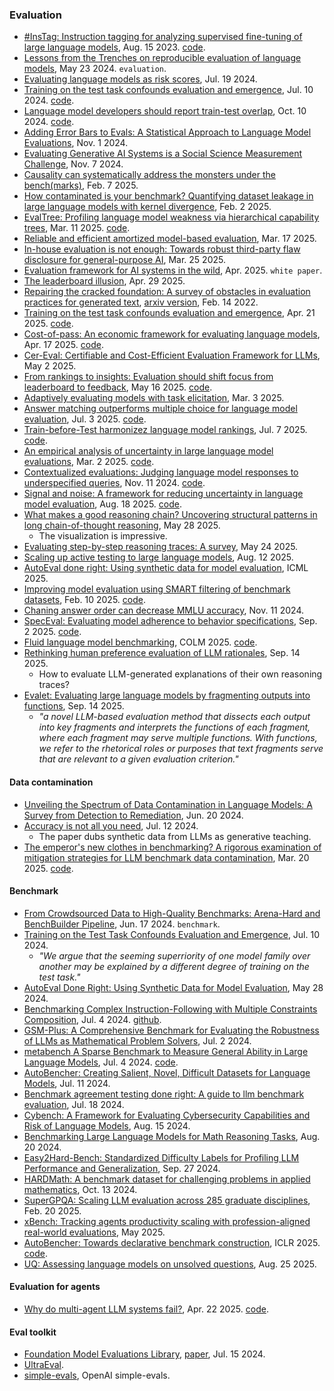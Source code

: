 
### Evaluation

- [#InsTag: Instruction tagging for analyzing supervised fine-tuning of large language models](https://arxiv.org/pdf/2308.07074), Aug. 15 2023. [code](https://github.com/OFA-Sys/InsTag).
- [Lessons from the Trenches on reproducible evaluation of language models](https://arxiv.org/abs/2405.14782), May 23 2024. `evaluation`.
- [Evaluating language models as risk scores](https://arxiv.org/pdf/2407.14614), Jul. 19 2024.
- [Training on the test task confounds evaluation and emergence](https://arxiv.org/pdf/2407.07890?), Jul. 10 2024. [code](https://github.com/socialfoundations/training-on-the-test-task).
- [Language model developers should report train-test overlap](https://arxiv.org/abs/2410.08385), Oct. 10 2024. [code](https://github.com/stanford-crfm/data-overlap).
- [Adding Error Bars to Evals: A Statistical Approach to Language Model Evaluations](https://arxiv.org/pdf/2411.00640), Nov. 1 2024.
- [Evaluating Generative AI Systems is a Social Science Measurement Challenge](https://arxiv.org/pdf/2411.10939), Nov. 7 2024.
- [Causality can systematically address the monsters under the bench(marks)](https://arxiv.org/pdf/2502.05085), Feb. 7 2025.
- [How contaminated is your benchmark? Quantifying dataset leakage in large language models with kernel divergence](https://arxiv.org/pdf/2502.00678), Feb. 2 2025.
- [EvalTree: Profiling language model weakness via hierarchical capability trees](https://arxiv.org/pdf/2503.08893), Mar. 11 2025. [code](https://github.com/Zhiyuan-Zeng/EvalTree).
- [Reliable and efficient amortized model-based evaluation](https://arxiv.org/pdf/2503.13335), Mar. 17 2025.
- [In-house evaluation is not enough: Towards robust third-party flaw disclosure for general-purpose AI](https://arxiv.org/pdf/2503.16861), Mar. 25 2025.
- [Evaluation framework for AI systems in the wild](https://arxiv.org/pdf/2504.16778), Apr. 2025. `white paper`.
- [The leaderboard illusion](https://arxiv.org/pdf/2504.20879), Apr. 29 2025.
- [Repairing the cracked foundation: A survey of obstacles in evaluation practices for generated text](https://www.jair.org/index.php/jair/article/view/13715/26927), [arxiv version](https://arxiv.org/pdf/2202.06935), Feb. 14 2022.
- [Training on the test task confounds evaluation and emergence](https://arxiv.org/pdf/2407.07890), Apr. 21 2025. [code](https://github.com/socialfoundations/training-on-the-test-task).
- [Cost-of-pass: An economic framework for evaluating language models](https://arxiv.org/pdf/2504.13359), Apr. 17 2025. [code](https://github.com/mhamzaerol/Cost-of-Pass).
- [Cer-Eval: Certifiable and Cost-Efficient Evaluation Framework for LLMs](https://arxiv.org/pdf/2505.03814), May 2 2025.
- [From rankings to insights: Evaluation should shift focus from leaderboard to feedback](https://arxiv.org/pdf/2505.06698), May 16 2025. [code](https://github.com/liudan193/Feedbacker).
- [Adaptively evaluating models with task elicitation](https://davisrbrown.com/assets/task_elicitation_initial.pdf), Mar. 3 2025.
- [Answer matching outperforms multiple choice for language model evaluation](https://arxiv.org/pdf/2507.02856), Jul. 3 2025. [code](https://github.com/nikhilchandak/answer-matching).
- [Train-before-Test harmonizez language model rankings](https://arxiv.org/pdf/2507.05195), Jul. 7 2025. [code](https://github.com/socialfoundations/lm-harmony).
- [An empirical analysis of uncertainty in large language model evaluations](https://arxiv.org/pdf/2502.10709), Mar. 2 2025. [code](https://github.com/hasakiXie123/LLM-Evaluator-Uncertainty).
- [Contextualized evaluations: Judging language model responses to underspecified queries](https://arxiv.org/abs/2411.07237), Nov. 11 2024. [code](https://github.com/allenai/ContextEval).
- [Signal and noise: A framework for reducing uncertainty in language model evaluation](https://arxiv.org/pdf/2508.13144), Aug. 18 2025. [code](https://github.com/allenai/signal-and-noise).
- [What makes a good reasoning chain? Uncovering structural patterns in long chain-of-thought reasoning](https://arxiv.org/pdf/2505.22148), May 28 2025.
  - The visualization is impressive.
- [Evaluating step-by-step reasoning traces: A survey](https://arxiv.org/pdf/2502.12289), May 24 2025.
- [Scaling up active testing to large language models](https://arxiv.org/pdf/2508.09093), Aug. 12 2025.
- [AutoEval done right: Using synthetic data for model evaluation](https://openreview.net/pdf?id=S8kbmk12Oo), ICML 2025.
- [Improving model evaluation using SMART filtering of benchmark datasets](https://arxiv.org/pdf/2410.20245), Feb. 10 2025. [code](https://github.com/facebookresearch/ResponsibleNLP/tree/main/SMART-Filtering).
- [Chaning answer order can decrease MMLU accuracy](https://arxiv.org/pdf/2406.19470), Nov. 11 2024.
- [SpecEval: Evaluating model adherence to behavior specifications](https://arxiv.org/pdf/2509.02464), Sep. 2 2025. [code](https://github.com/ahmeda14960/specevaldataset).
- [Fluid language model benchmarking](https://openreview.net/pdf?id=mxcCg9YRqj), COLM 2025. [code](https://github.com/allenai/fluid-benchmarking).
- [Rethinking human preference evaluation of LLM rationales](https://arxiv.org/abs/2509.11026), Sep. 14 2025.
  - How to evaluate LLM-generated explanations of their own reasoning traces?
- [Evalet: Evaluating large language models by fragmenting outputs into functions](https://arxiv.org/abs/2509.11206), Sep. 14 2025.
  - _"a novel LLM-based evaluation method that dissects each output into key fragments and interprets the functions of each fragment, where each fragment may serve multiple functions. With functions, we refer to the rhetorical roles or purposes that text fragments serve that are relevant to a given evaluation criterion."_

#### Data contamination

- [Unveiling the Spectrum of Data Contamination in Language Models: A Survey from Detection to Remediation](https://arxiv.org/pdf/2406.14644), Jun. 20 2024.
- [Accuracy is not all you need](https://arxiv.org/pdf/2407.09141), Jul. 12 2024.
  - The paper dubs synthetic data from LLMs as generative teaching.
- [The emperor's new clothes in benchmarking? A rigorous examination of mitigation strategies for LLM benchmark data contamination](https://arxiv.org/pdf/2503.16402), Mar. 20 2025. [code](https://github.com/ASTRAL-Group/BDC_mitigation_assessment).

#### Benchmark

- [From Crowdsourced Data to High-Quality Benchmarks: Arena-Hard and BenchBuilder Pipeline](https://arxiv.org/pdf/2406.11939), Jun. 17 2024. `benchmark`.
- [Training on the Test Task Confounds Evaluation and Emergence](https://arxiv.org/pdf/2407.07890), Jul. 10 2024.
  - _"We argue that the seeming superriority of one model family over another may be explained by a different degree of training on the test task."_
- [AutoEval Done Right: Using Synthetic Data for Model Evaluation](https://arxiv.org/pdf/2403.07008), May 28 2024.
- [Benchmarking Complex Instruction-Following with Multiple Constraints Composition](https://arxiv.org/pdf/2406.14491), Jul. 4 2024. [github](https://github.com/thu-coai/ComplexBench).
- [GSM-Plus: A Comprehensive Benchmark for Evaluating the Robustness of LLMs as Mathematical Problem Solvers](https://arxiv.org/abs/2402.19255), Jul. 2 2024.
- [metabench A Sparse Benchmark to Measure General Ability in Large Language Models](https://arxiv.org/pdf/2407.12844), Jul. 4 2024. [code](https://github.com/adkipnis/metabench).
- [AutoBencher: Creating Salient, Novel, Difficult Datasets for Language Models](https://arxiv.org/abs/2407.08351), Jul. 11 2024.
- [Benchmark agreement testing done right: A guide to llm benchmark evaluation](https://arxiv.org/pdf/2407.13696), Jul. 18 2024.
- [Cybench: A Framework for Evaluating Cybersecurity Capabilities and Risk of Language Models](https://arxiv.org/pdf/2408.08926), Aug. 15 2024.
- [Benchmarking Large Language Models for Math Reasoning Tasks](https://arxiv.org/pdf/2408.10839), Aug. 20 2024.
- [Easy2Hard-Bench: Standardized Difficulty Labels for Profiling LLM Performance and Generalization](https://arxiv.org/pdf/2409.18433), Sep. 27 2024.
- [HARDMath: A benchmark dataset for challenging problems in applied mathematics](https://arxiv.org/pdf/2410.09988), Oct. 13 2024.
- [SuperGPQA: Scaling LLM evaluation across 285 graduate disciplines](https://arxiv.org/pdf/2502.14739), Feb. 20 2025.
- [xBench: Tracking agents productivity scaling with profession-aligned real-world evaluations](https://xbench.org/files/xbench_profession_v2.4.pdf), May 2025.
- [AutoBencher: Towards declarative benchmark construction](https://openreview.net/pdf?id=ymt4crbbXh), ICLR 2025. [code](https://github.com/XiangLi1999/AutoBencher).
- [UQ: Assessing language models on unsolved questions](https://arxiv.org/pdf/2508.17580), Aug. 25 2025.

#### Evaluation for agents

- [Why do multi-agent LLM systems fail?](https://arxiv.org/pdf/2503.13657), Apr. 22 2025. [code](https://github.com/multi-agent-systems-failure-taxonomy/MAST).

#### Eval toolkit

- [Foundation Model Evaluations Library](https://github.com/aws/fmeval), [paper](https://arxiv.org/pdf/2407.12872), Jul. 15 2024.
- [UltraEval](https://github.com/OpenBMB/UltraEval).
- [simple-evals](https://github.com/openai/simple-evals), OpenAI simple-evals.



